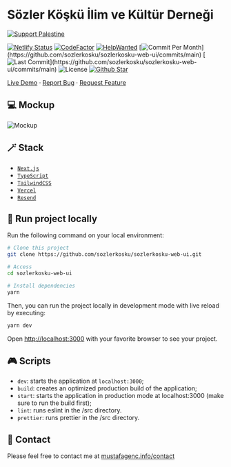# Sözler Köşkü İlim ve Kültür Derneği

[![Support Palestine](https://raw.githubusercontent.com/Safouene1/support-palestine-banner/master/banner-support.svg)](https://github.com/Safouene1/support-palestine-banner/blob/master/Markdown-pages/Support.md)

[![Netlify Status](https://api.netlify.com/api/v1/badges/27a80741-324e-4a80-911c-61c7cf506331/deploy-status)](https://app.netlify.com/sites/sozlerkosku/deploys) [![CodeFactor](https://www.codefactor.io/repository/github/mustafagenc/sozlerkosku-web-ui/badge)](https://www.codefactor.io/repository/github/sozlerkosku/sozlerkosku-web-ui) [![HelpWanted](https://img.shields.io/badge/Help%20Wanted-Contribute-blue)](https://github.com/sozlerkosku/sozlerkosku-web-ui/issues?q=is:issue+is:open+label:%22%F0%9F%99%8B%F0%9F%8F%BB%E2%80%8D%E2%99%82%EF%B8%8Fhelp+wanted%22) [![Commit Per Month](https://img.shields.io/github/commit-activity/m/sozlerkosku/sozlerkosku-web-ui?)](https://github.com/sozlerkosku/sozlerkosku-web-ui/commits/main) [![Last Commit](https://img.shields.io/github/last-commit/sozlerkosku/sozlerkosku-web-ui?)](https://github.com/sozlerkosku/sozlerkosku-web-ui/commits/main) ![License](https://img.shields.io/github/license/sozlerkosku/sozlerkosku-web-ui?label=License) [![Github Star](https://img.shields.io/github/stars/sozlerkosku/sozlerkosku-web-ui)](https://github.com/sozlerkosku/sozlerkosku-web-ui/stargazers)

[Live Demo](https://sozlerkosku.vercel.app) ·
[Report Bug](https://github.com/sozlerkosku/sozlerkosku-web-ui/issues) ·
[Request Feature](https://github.com/sozlerkosku/sozlerkosku-web-ui/issues)

## 💻 Mockup

![Mockup](https://raw.githubusercontent.com/sozlerkosku/sozlerkosku-web-ui/refs/heads/main/content/mockups.png)

## 🪄 Stack

- [`Next.js`](https://nextjs.org/)
- [`TypeScript`](https://www.typescriptlang.org/)
- [`TailwindCSS`](https://tailwindcss.com/)
- [`Vercel`](https://vercel.com/)
- [`Resend`](https://resend.com/)

## 🏁 Run project locally

Run the following command on your local environment:

```bash
# Clone this project
git clone https://github.com/sozlerkosku/sozlerkosku-web-ui.git

# Access
cd sozlerkosku-web-ui

# Install dependencies
yarn
```

Then, you can run the project locally in development mode with live reload by executing:

```bash
yarn dev
```

Open [http://localhost:3000](http://localhost:3000) with your favorite browser to see your project.

## 🎮 Scripts

- `dev`: starts the application at `localhost:3000`;
- `build`: creates an optimized production build of the application;
- `start`: starts the application in production mode at localhost:3000 (make sure to run the build first);
- `lint`: runs eslint in the /src directory.
- `prettier`: runs prettier in the /src directory.

## 💬 Contact

Please feel free to contact me at [mustafagenc.info/contact](https://mustafagenc.info/contact)
